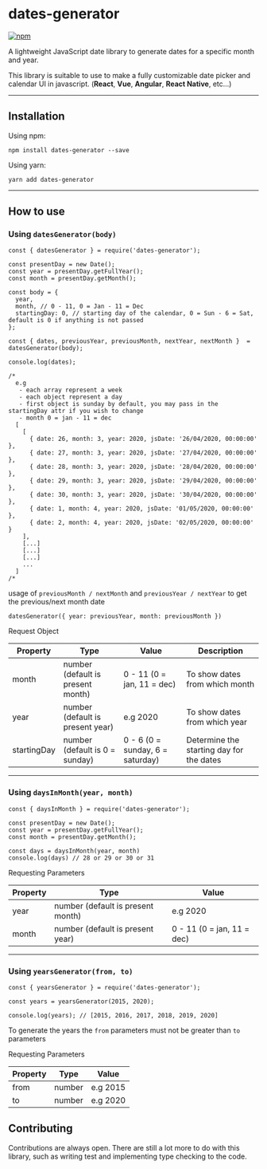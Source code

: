 # dates-generator

[![npm](https://upload.wikimedia.org/wikipedia/commons/thumb/d/db/Npm-logo.svg/70px-Npm-logo.svg.png)](https://www.npmjs.com/package/dates-generator?activeTab=versions)

A lightweight JavaScript date library to generate dates for a specific month and year.

This library is suitable to use to make a fully customizable date picker and calendar UI in javascript. (**React**, **Vue**, **Angular**, **React Native**, etc...)

---

## Installation
Using npm:

`npm install dates-generator --save`

Using yarn:

`yarn add dates-generator`

---

## How to use
### Using `datesGenerator(body)`

```
const { datesGenerator } = require('dates-generator');

const presentDay = new Date();
const year = presentDay.getFullYear();
const month = presentDay.getMonth();

const body = {
  year,
  month, // 0 - 11, 0 = Jan - 11 = Dec
  startingDay: 0, // starting day of the calendar, 0 = Sun - 6 = Sat, default is 0 if anything is not passed
};

const { dates, previousYear, previousMonth, nextYear, nextMonth }  = datesGenerator(body);

console.log(dates);

/*
  e.g
   - each array represent a week
   - each object represent a day
   - first object is sunday by default, you may pass in the startingDay attr if you wish to change
   - month 0 = jan - 11 = dec
  [
    [
      { date: 26, month: 3, year: 2020, jsDate: '26/04/2020, 00:00:00' },
      { date: 27, month: 3, year: 2020, jsDate: '27/04/2020, 00:00:00' },
      { date: 28, month: 3, year: 2020, jsDate: '28/04/2020, 00:00:00' },
      { date: 29, month: 3, year: 2020, jsDate: '29/04/2020, 00:00:00' },
      { date: 30, month: 3, year: 2020, jsDate: '30/04/2020, 00:00:00' },
      { date: 1, month: 4, year: 2020, jsDate: '01/05/2020, 00:00:00' },
      { date: 2, month: 4, year: 2020, jsDate: '02/05/2020, 00:00:00' }
    ],
    [...]
    [...]
    [...]
    ...
  ]
/*

```

usage of `previousMonth / nextMonth` and `previousYear / nextYear` to get the previous/next month date
```
datesGenerator({ year: previousYear, month: previousMonth })
```

Request Object

Property | Type | Value | Description
------------ | ------------- | ------------- | -------------
month | number (default is present month) | 0 - 11 (0 = jan, 11 = dec) | To show dates from which month
year | number (default is present year) | e.g 2020 | To show dates from which year
startingDay | number (default is 0 = sunday) | 0 - 6 (0 = sunday, 6 = saturday) | Determine the starting day for the dates

---

### Using `daysInMonth(year, month)`

```
const { daysInMonth } = require('dates-generator');

const presentDay = new Date();
const year = presentDay.getFullYear();
const month = presentDay.getMonth();

const days = daysInMonth(year, month)
console.log(days) // 28 or 29 or 30 or 31
```

Requesting Parameters

Property | Type | Value 
------------ | ------------- | -------------
year | number (default is present month) | e.g 2020
month | number (default is present year) | 0 - 11 (0 = jan, 11 = dec)

---

### Using `yearsGenerator(from, to)`

```
const { yearsGenerator } = require('dates-generator');

const years = yearsGenerator(2015, 2020);

console.log(years); // [2015, 2016, 2017, 2018, 2019, 2020]
```

To generate the years the `from` parameters must not be greater than `to` parameters

Requesting Parameters

Property | Type | Value 
------------ | ------------- | -------------
from | number | e.g 2015
to | number | e.g 2020

## Contributing
Contributions are always open. There are still a lot more to do with this library, such as writing test and implementing type checking to the code.
